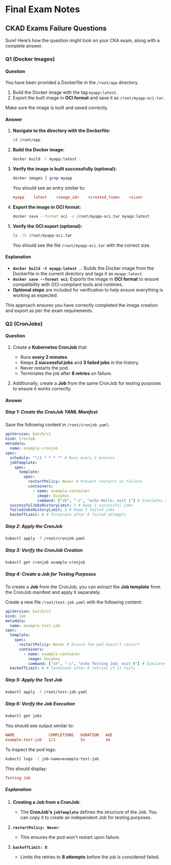 # Final Exam Notes

## CKAD Exams Failure Questions

Sure! Here’s how the question might look on your CKA exam, along with a complete answer.

### Q1 (Docker Images)

#### **Question**

You have been provided a Dockerfile in the `/root/app` directory.

1. Build the Docker image with the tag `myapp:latest`.
2. Export the built image in **OCI format** and save it as `/root/myapp-oci.tar`.

Make sure the image is built and saved correctly.

#### **Answer**

1. **Navigate to the directory with the Dockerfile:**

   ```bash
   cd /root/app
   ```

2. **Build the Docker image:**

   ```bash
   docker build -t myapp:latest .
   ```

3. **Verify the image is built successfully (optional):**

   ```bash
   docker images | grep myapp
   ```

   You should see an entry similar to:

   ```ini
   myapp    latest    <image_id>    <created_time>    <size>
   ```

4. **Export the image in OCI format:**

   ```bash
   docker save --format oci -o /root/myapp-oci.tar myapp:latest
   ```

5. **Verify the OCI export (optional):**

   ```bash
   ls -lh /root/myapp-oci.tar
   ```

   You should see the file `/root/myapp-oci.tar` with the correct size.

#### **Explanation**

- **`docker build -t myapp:latest .`**: Builds the Docker image from the Dockerfile in the current directory and tags it as `myapp:latest`.
- **`docker save --format oci`**: Exports the image in **OCI format** to ensure compatibility with OCI-compliant tools and runtimes.
- **Optional steps** are included for verification to help ensure everything is working as expected.

This approach ensures you have correctly completed the image creation and export as per the exam requirements.

### Q2 (CronJobs)

#### **Question**

1. Create a **Kubernetes CronJob** that:

   - Runs **every 2 minutes**.
   - Keeps **2 successful jobs** and **3 failed jobs** in the history.
   - Never restarts the pod.
   - Terminates the job after **8 retries** on failure.

2. Additionally, create a **Job** from the same CronJob for testing purposes to ensure it works correctly.

#### **Answer**

##### Step 1: Create the CronJob YAML Manifest

Save the following content in `/root/cronjob.yaml`:

```yaml
apiVersion: batch/v1
kind: CronJob
metadata:
  name: example-cronjob
spec:
  schedule: "*/2 * * * *" # Runs every 2 minutes
  jobTemplate:
    spec:
      template:
        spec:
          restartPolicy: Never # Prevent restarts on failure
          containers:
            - name: example-container
              image: busybox
              command: ["sh", "-c", "echo Hello; exit 1"] # Simulates a failure
  successfulJobsHistoryLimit: 2 # Keep 2 successful jobs
  failedJobsHistoryLimit: 3 # Keep 3 failed jobs
  backoffLimit: 8 # Terminate after 8 failed attempts
```

##### Step 2: Apply the CronJob

```bash
kubectl apply -f /root/cronjob.yaml
```

##### Step 3: Verify the CronJob Creation

```bash
kubectl get cronjob example-cronjob
```

##### Step 4: Create a Job for Testing Purposes

To create a **Job** from the CronJob, you can extract the **Job template** from the CronJob manifest and apply it separately.

Create a new file `/root/test-job.yaml` with the following content:

```yaml
apiVersion: batch/v1
kind: Job
metadata:
  name: example-test-job
spec:
  template:
    spec:
      restartPolicy: Never # Ensure the pod doesn't restart
      containers:
        - name: example-container
          image: busybox
          command: ["sh", "-c", "echo Testing Job; exit 0"] # Simulate a successful job
  backoffLimit: 8 # Terminate after 8 retries if it fails
```

##### Step 5: Apply the Test Job

```bash
kubectl apply -f /root/test-job.yaml
```

##### Step 6: Verify the Job Execution

```bash
kubectl get jobs
```

You should see output similar to:

```ini
NAME               COMPLETIONS   DURATION   AGE
example-test-job   1/1           5s         1m
```

To inspect the pod logs:

```bash
kubectl logs -l job-name=example-test-job
```

This should display:

```ini
Testing Job
```

##### **Explanation**

1. **Creating a Job from a CronJob**:

   - The **CronJob's `jobTemplate`** defines the structure of the Job. You can copy it to create an independent Job for testing purposes.

2. **`restartPolicy: Never`**:

   - This ensures the pod won't restart upon failure.

3. **`backoffLimit: 8`**:
   - Limits the retries to **8 attempts** before the job is considered failed.
